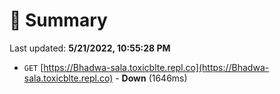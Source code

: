 # 📖 Summary
Last updated: **5/21/2022, 10:55:28 PM**

- `GET` [https://Bhadwa-sala.toxicblte.repl.co](https://Bhadwa-sala.toxicblte.repl.co) - **Down** (1646ms)
